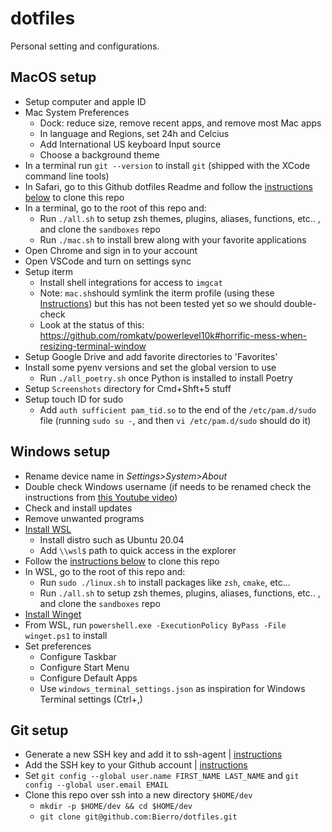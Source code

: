 # dotfiles

Personal setting and configurations.

## MacOS setup

- Setup computer and apple ID
- Mac System Preferences
  - Dock: reduce size, remove recent apps, and remove most Mac apps
  - In language and Regions, set 24h and Celcius
  - Add International US keyboard Input source
  - Choose a background theme
- In a terminal run `git --version` to install `git` (shipped with the XCode
  command line tools)
- In Safari, go to this Github dotfiles Readme and follow the [instructions
  below](#git-setup) to clone this repo
- In a terminal, go to the root of this repo and:
  - Run `./all.sh` to setup zsh themes, plugins, aliases, functions, etc.. ,
    and clone the `sandboxes` repo
  - Run `./mac.sh` to install brew along with your favorite applications
- Open Chrome and sign in to your account
- Open VSCode and turn on settings sync
- Setup iterm
  - Install shell integrations for access to `imgcat`
  - Note: `mac.sh`should symlink the iterm profile (using these
    [Instructions](https://stackoverflow.com/a/38263589/5721547)) but this has
    not been tested yet so we should double-check
  - Look at the status of this:
    https://github.com/romkatv/powerlevel10k#horrific-mess-when-resizing-terminal-window
- Setup Google Drive and add favorite directories to 'Favorites'
- Install some pyenv versions and set the global version to use
  - Run `./all_poetry.sh` once Python is installed to install Poetry
- Setup `Screenshots` directory for Cmd+Shft+5 stuff
- Setup touch ID for sudo
  - Add `auth sufficient pam_tid.so` to the end of the `/etc/pam.d/sudo` file
    (running `sudo su -`, and then `vi /etc/pam.d/sudo` should do it)

## Windows setup

- Rename device name in _Settings>System>About_
- Double check Windows username (if needs to be renamed check the instructions
  from [this Youtube video](https://www.youtube.com/watch?v=w5N2aaiToiQ))
- Check and install updates
- Remove unwanted programs
- [Install WSL](https://docs.microsoft.com/en-us/windows/wsl/install-win10)
  - Install distro such as Ubuntu 20.04
  - Add `\\wsl$` path to quick access in the explorer
- Follow the [instructions below](#git-setup) to clone this
  repo
- In WSL, go to the root of this repo and:
  - Run `sudo ./linux.sh` to install packages like `zsh`, `cmake`, etc...
  - Run `./all.sh` to setup zsh themes, plugins, aliases, functions, etc.. ,
    and clone the `sandboxes` repo
- [Install Winget](https://docs.microsoft.com/en-us/windows/package-manager/winget/)
- From WSL, run `powershell.exe -ExecutionPolicy ByPass -File winget.ps1` to install
- Set preferences
  - Configure Taskbar
  - Configure Start Menu
  - Configure Default Apps
  - Use `windows_terminal_settings.json` as inspiration for Windows Terminal
    settings (Ctrl+,)

## Git setup

- Generate a new SSH key and add it to ssh-agent |
  [instructions](https://docs.github.com/en/authentication/connecting-to-github-with-ssh/generating-a-new-ssh-key-and-adding-it-to-the-ssh-agent)
- Add the SSH key to your Github account |
  [instructions](https://docs.github.com/en/authentication/connecting-to-github-with-ssh/adding-a-new-ssh-key-to-your-github-account)
- Set `git config --global user.name FIRST_NAME LAST_NAME` and `git config --global user.email EMAIL`
- Clone this repo over ssh into a new directory `$HOME/dev`
  - `mkdir -p $HOME/dev && cd $HOME/dev`
  - `git clone git@github.com:Bierro/dotfiles.git`

